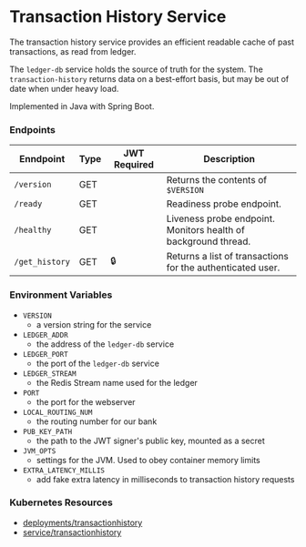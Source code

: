 # Transaction History Service

The transaction history service provides an efficient readable cache of past transactions, as read from ledger.

The `ledger-db` service holds the source of truth for the system. The `transaction-history` returns data on a
best-effort basis, but may be out of date when under heavy load.

Implemented in Java with Spring Boot.

### Endpoints

| Enndpoint      | Type  | JWT Required | Description                                                     |
| -------------- | ----- | ------------ | --------------------------------------------------------------- |
| `/version`     | GET   |              |  Returns the contents of `$VERSION`                             |
| `/ready`       | GET   |              |  Readiness probe endpoint.                                      |
| `/healthy`     | GET   |              |  Liveness probe endpoint. Monitors health of background thread. |
| `/get_history` | GET   | 🔒           |  Returns a list of transactions for the authenticated user.     |

### Environment Variables

- `VERSION`
  - a version string for the service
- `LEDGER_ADDR`
  - the address of the `ledger-db` service
- `LEDGER_PORT`
  - the port of the `ledger-db` service
- `LEDGER_STREAM`
  - the Redis Stream name used for the ledger
- `PORT`
  - the port for the webserver
- `LOCAL_ROUTING_NUM`
  - the routing number for our bank
- `PUB_KEY_PATH`
  - the path to the JWT signer's public key, mounted as a secret
- `JVM_OPTS`
  - settings for the JVM. Used to obey container memory limits
- `EXTRA_LATENCY_MILLIS`
  - add fake extra latency in milliseconds to transaction history requests

### Kubernetes Resources

- [deployments/transactionhistory](/kubernetes-manifests/transaction-history.yaml)
- [service/transactionhistory](/kubernetes-manifests/transaction-history.yaml)
